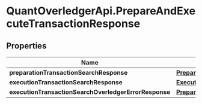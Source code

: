 # QuantOverledgerApi.PrepareAndExecuteTransactionResponse

## Properties

Name | Type | Description | Notes
------------ | ------------- | ------------- | -------------
**preparationTransactionSearchResponse** | [**PrepareTransactionResponse**](PrepareTransactionResponse.md) |  | [optional] 
**executionTransactionSearchResponse** | [**ExecuteSearchTransactionResponse**](ExecuteSearchTransactionResponse.md) |  | [optional] 
**executionTransactionSearchOverledgerErrorResponse** | [**PrepareAndExecuteOverledgerErrorResponse**](PrepareAndExecuteOverledgerErrorResponse.md) |  | [optional] 


